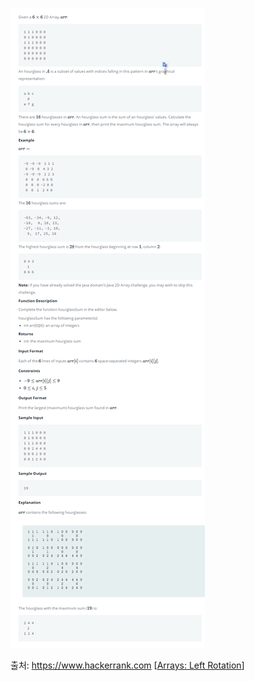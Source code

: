 ![Problem Image](https://raw.githubusercontent.com/hitari/scratch-paper/main/Algorithm-study/Hackerrank/Arrays/2D-array-DS/Problem.png "문제지")

출처: https://www.hackerrank.com \[[Arrays: Left Rotation](https://www.hackerrank.com/challenges/ctci-array-left-rotation/problem?h_l=interview&playlist_slugs%5B%5D=interview-preparation-kit&playlist_slugs%5B%5D=arrays)\]
